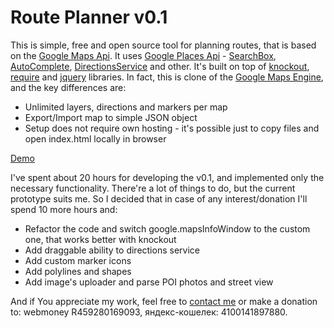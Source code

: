 Route Planner v0.1
=====

This is simple, free and open source tool for planning routes, that is based on the [Google Maps Api](https://developers.google.com/maps/). 
It uses [Google Places Api](https://developers.google.com/maps/documentation/javascript/places) - [SearchBox](https://developers.google.com/maps/documentation/javascript/examples/places-searchbox), [AutoComplete](https://developers.google.com/maps/documentation/javascript/places-autocomplete), [DirectionsService](https://developers.google.com/maps/documentation/javascript/examples/directions-draggable) and other. It's built on top of [knockout](http://knockoutjs.com), [require](http://requirejs.org) and [jquery](http://jquery.com) libraries.
In fact, this is clone of the [Google Maps Engine](https://mapsengine.google.com/map/), and the key differences are:

* Unlimited layers, directions and markers per map
* Export/Import map to simple JSON object
* Setup does not require own hosting - it's possible just to copy files and open index.html locally in browser

[Demo](http://kasheftin.github.io/RoutePlanner/)

I've spent about 20 hours for developing the v0.1, and implemented only the necessary functionality. There're a lot of things to do, but the current prototype suits me. So I decided that in case of any interest/donation I'll spend 10 more hours and:

* Refactor the code and switch google.mapsInfoWindow to the custom one, that works better with knockout
* Add draggable ability to directions service
* Add custom marker icons
* Add polylines and shapes
* Add image's uploader and parse POI photos and street view

And if You appreciate my work, feel free to [contact me](http://ragneta.com) or make a donation to: webmoney R459280169093, яндекс-кошелек: 4100141897880.  